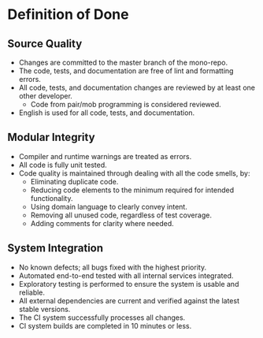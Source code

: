 # Definition of Done

## Source Quality

- Changes are committed to the master branch of the mono-repo.
- The code, tests, and documentation are free of lint and formatting errors.
- All code, tests, and documentation changes are reviewed by at least one other developer.
  - Code from pair/mob programming is considered reviewed.
- English is used for all code, tests, and documentation.

## Modular Integrity

- Compiler and runtime warnings are treated as errors.
- All code is fully unit tested.
- Code quality is maintained through dealing with all the code smells, by:
  - Eliminating duplicate code.
  - Reducing code elements to the minimum required for intended functionality.
  - Using domain language to clearly convey intent.
  - Removing all unused code, regardless of test coverage.
  - Adding comments for clarity where needed.

## System Integration

- No known defects; all bugs fixed with the highest priority.
- Automated end-to-end tested with all internal services integrated.
- Exploratory testing is performed to ensure the system is usable and reliable.
- All external dependencies are current and verified against the latest stable versions.
- The CI system successfully processes all changes.
- CI system builds are completed in 10 minutes or less.
